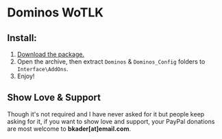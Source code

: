 # Dominos WoTLK

## Install:

1. [Download the package.](https://github.com/bkader/Dominos/archive/refs/heads/main.zip)
2. Open the archive, then extract `Dominos` & `Dominos_Config` folders to `Interface\AddOns`.
3. Enjoy!

## Show Love & Support

Though it's not required and I have never asked for it but people keep asking for it, if you want to show love and support, your PayPal donations are most welcome to **bkader[at]email.com**.
